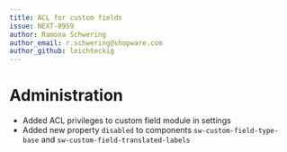 ```yaml
---
title: ACL for custom fields
issue: NEXT-8959
author: Ramona Schwering    
author_email: r.schwering@shopware.com
author_github: leichteckig
---
```

# Administration
* Added ACL privileges to custom field module in settings
* Added new property `disabled` to components `sw-custom-field-type-base` and `sw-custom-field-translated-labels`
